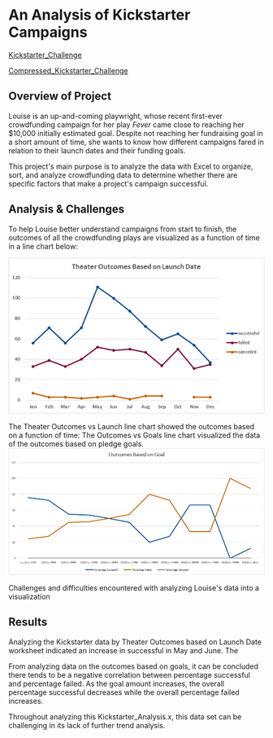 # **An Analysis of Kickstarter Campaigns**

[Kickstarter_Challenge](https://github.com/vzhang90/Kickstarter_Analysis/blob/main/Kickstarter_Challenge.xlsx)

[Compressed_Kickstarter_Challenge](https://github.com/vzhang90/Kickstarter_Analysis/blob/main/Kickstarter_Challenge.zip)

## Overview of Project

Louise is an up-and-coming playwright, whose recent first-ever crowdfunding campaign for her play *Fever* came close to reaching her $10,000 initially estimated goal. Despite not reaching her fundraising goal in a short amount of time, she wants to know how different campaigns fared in relation to their launch dates and their funding goals. 

This project's main purpose is to analyze the data with Excel to organize, sort, and analyze crowdfunding data to determine whether there are specific factors that make a project's campaign successful.

## Analysis & Challenges
To help Louise better understand campaigns from start to finish, the outcomes of all the crowdfunding plays are visualized as a function of time in a line chart below:

![Theater_Outcomes_vs_Launch](https://github.com/vzhang90/Kickstarter_Analysis/blob/main/Theater_Outcomes_vs_Launch.png)



The Theater Outcomes vs Launch line chart showed the outcomes based on a function of time:
The Outcomes vs Goals line chart visualized the data of the outcomes based on pledge goals.
![Outcomes_vs_Goals](https://github.com/vzhang90/Kickstarter_Analysis/blob/main/Outcomes_vs_Goals.png)


Challenges and difficulties encountered with analyzing Louise's data into a visualization 

## Results

Analyzing the Kickstarter data by Theater Outcomes based on Launch Date worksheet indicated an increase in successful in May and June. The 

From analyzing data on the outcomes based on goals, it can be concluded there tends to be a negative correlation between percentage successful and percentage failed. As the goal amount increases, the overall percentage successful decreases while the overall percentage failed increases.

Throughout analyzing this Kickstarter_Analysis.x, this data set can be challenging in its lack of further trend analysis.
